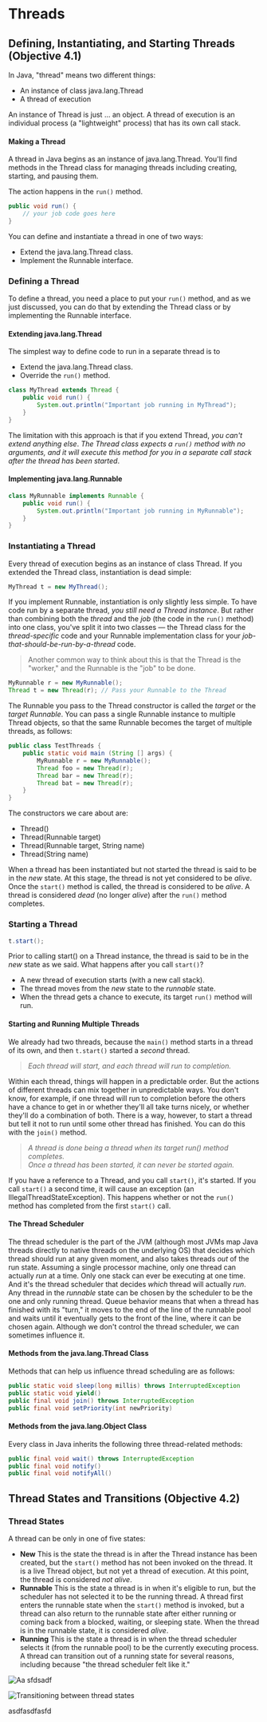 # Threads #

## Defining, Instantiating, and Starting Threads (Objective 4.1) ##

In Java, "thread" means two different things:

* An instance of class java.lang.Thread
* A thread of execution

An instance of Thread is just ... an object. A thread of execution is an individual 
process (a "lightweight" process) that has its own call stack.

#### Making a Thread ####
A thread in Java begins as an instance of java.lang.Thread. You'll find methods
in the Thread class for managing threads including creating, starting, and pausing
them.

The action happens in the `run()` method.

``` java
public void run() {
    // your job code goes here
}
```

You can define and instantiate a thread in one of two ways:

* Extend the java.lang.Thread class.
* Implement the Runnable interface.

### Defining a Thread ###
To define a thread, you need a place to put your `run()` method, and as we just
discussed, you can do that by extending the Thread class or by implementing the
Runnable interface.

#### Extending java.lang.Thread ####
The simplest way to define code to run in a separate thread is to

* Extend the java.lang.Thread class.
* Override the `run()` method.

``` java
class MyThread extends Thread {
    public void run() {
        System.out.println("Important job running in MyThread");
    }
}
```

The limitation with this approach is that if you extend Thread, *you can't extend anything else*.
*The Thread class expects a `run()` method with no arguments, and it will execute this method for you in a separate call stack after the thread has been started*.

#### Implementing java.lang.Runnable ####

``` java
class MyRunnable implements Runnable {
    public void run() {
        System.out.println("Important job running in MyRunnable");
    }
}
```

### Instantiating a Thread ###
Every thread of execution begins as an instance of class Thread.
If you extended the Thread class, instantiation is dead simple:

``` java
MyThread t = new MyThread();
```

If you implement Runnable, instantiation is only slightly less simple. To have
code run by a separate thread, *you still need a Thread instance*. But rather than
combining both the *thread* and the *job* (the code in the `run()` method) into one
class, you've split it into two classes — the Thread class for the *thread-specific* code
and your Runnable implementation class for your *job-that-should-be-run-by-a-thread*
code.

> Another common way to think about this is that the Thread is the "worker," 
> and the Runnable is the "job" to be done.

``` java
MyRunnable r = new MyRunnable();
Thread t = new Thread(r); // Pass your Runnable to the Thread
```

The Runnable you pass to the Thread constructor is called the *target* or the *target Runnable*.
You can pass a single Runnable instance to multiple Thread objects, so that the
same Runnable becomes the target of multiple threads, as follows:

``` java
public class TestThreads {
    public static void main (String [] args) {
        MyRunnable r = new MyRunnable();
        Thread foo = new Thread(r);
        Thread bar = new Thread(r);
        Thread bat = new Thread(r);
    }
}
```

The constructors we care about are:

* Thread()
* Thread(Runnable target)
* Thread(Runnable target, String name)
* Thread(String name)

When a thread has been instantiated but not started the thread is said to be in the *new* state.
At this stage, the thread is not yet considered to be *alive*. Once the `start()` method is called, 
the thread is considered to be *alive*.
A thread is considered *dead* (no longer *alive*) after the `run()` method completes.

### Starting a Thread ###

``` java
t.start();
```

Prior to calling start() on a Thread instance, the thread is said to be in the *new* state as we said.
What happens after you call `start()`?

* A new thread of execution starts (with a new call stack).
* The thread moves from the *new* state to the *runnable* state.
* When the thread gets a chance to execute, its target `run()` method will run.

#### Starting and Running Multiple Threads ####
We already had two threads, because the `main()` method starts in a
thread of its own, and then `t.start()` started a *second* thread.

> *Each thread will start, and each thread will run to completion.*

Within each thread, things will happen in a predictable order. But the actions
of different threads can mix together in unpredictable ways.
You don't know, for example, if one thread will run to completion before the others
have a chance to get in or whether they'll all take turns nicely, or whether they'll do
a combination of both. There is a way, however, to start a thread but tell it not to
run until some other thread has finished. You can do this with the `join()` method.

> *A thread is done being a thread when its target run() method completes.*  
> *Once a thread has been started, it can never be started again.*

If you have a reference to a Thread, and you call `start()`, it's started. If you call
`start()` a second time, it will cause an exception (an IllegalThreadStateException).
This happens whether or not the `run()` method has completed from the first `start()` call.

#### The Thread Scheduler ####
The thread scheduler is the part of the JVM (although most JVMs map Java threads
directly to native threads on the underlying OS) that decides which thread should
run at any given moment, and also takes threads *out* of the run state. Assuming a
single processor machine, only one thread can actually *run* at a time. Only one stack
can ever be executing at one time. And it's the thread scheduler that decides *which*
thread will actually *run*.
Any thread in the *runnable* state can be chosen by the scheduler to be the one and
only running thread. 
Queue behavior means 
that when a thread has finished with its "turn," it moves to the end of the line of the
runnable pool and waits until it eventually gets to the front of the line, where it can
be chosen again.
Although we don't control the thread scheduler, we can sometimes influence it.

#### Methods from the java.lang.Thread Class ####
Methods that can help us influence thread scheduling are as follows:

``` java
public static void sleep(long millis) throws InterruptedException
public static void yield()
public final void join() throws InterruptedException
public final void setPriority(int newPriority)
```

#### Methods from the java.lang.Object Class ####
Every class in Java inherits the following three thread-related methods:

``` java
public final void wait() throws InterruptedException
public final void notify()
public final void notifyAll()
```

## Thread States and Transitions (Objective 4.2) ##

### Thread States ###
A thread can be only in one of five states:

* **New** This is the state the thread is in after the Thread instance has been
created, but the `start()` method has not been invoked on the thread. It is
a live Thread object, but not yet a thread of execution. At this point, the
thread is considered *not alive*.
* **Runnable** This is the state a thread is in when it's eligible to run, but the
scheduler has not selected it to be the running thread. A thread first enters
the runnable state when the `start()` method is invoked, but a thread can
also return to the runnable state after either running or coming back from a
blocked, waiting, or sleeping state. When the thread is in the runnable state,
it is considered *alive*.
* **Running** This is the state a
thread is in when the thread scheduler selects it (from the runnable pool) to
be the currently executing process. A thread can transition out of a running
state for several reasons, including because "the thread scheduler felt like it."

![Aa sfdsadf](http://www.google.hu/images/srpr/logo3w.png)

![Transitioning between thread states](https://github.com/torokmark/scjp-jegyzet/images/ch9_threads_transitioning_between_thread_states.png "Logo Title Text 1")

asdfasdfasfd

